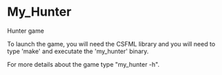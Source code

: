 # My_Hunter

Hunter game

To launch the game, you will need the CSFML library and you will need to type 'make' and executate the 'my_hunter' binary.

For more details about the game type "my_hunter -h".